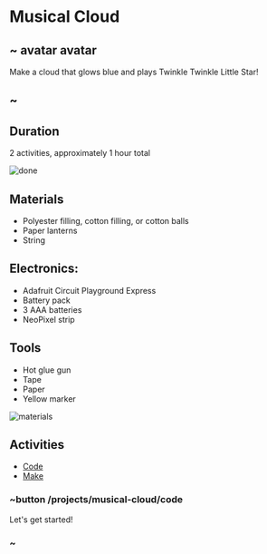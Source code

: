# Musical Cloud

## ~ avatar avatar

Make a cloud that glows blue and plays Twinkle Twinkle Little Star!

## ~

## Duration

2 activities, approximately 1 hour total

![done](/static/cp/projects/musical-cloud/done.jpg)

## Materials

* Polyester filling, cotton filling, or cotton balls
* Paper lanterns
* String

## Electronics:

* Adafruit Circuit Playground Express
* Battery pack
* 3 AAA batteries
* NeoPixel strip

## Tools

* Hot glue gun
* Tape
* Paper
* Yellow marker

![materials](/static/cp/projects/musical-cloud/materials.jpg)

## Activities

* [Code](/projects/musical-cloud/code) 
* [Make](/projects/musical-cloud/make)

### ~button /projects/musical-cloud/code

Let's get started!

### ~
